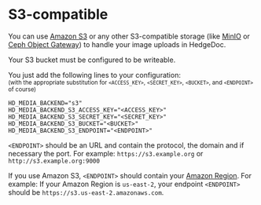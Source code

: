 # S3-compatible

You can use [Amazon S3](https://aws.amazon.com/s3/) or any other S3-compatible storage (like [MinIO](https://min.io) or [Ceph Object Gateway](https://docs.ceph.com/en/latest/radosgw/)) to handle your image uploads in HedgeDoc.

Your S3 bucket must be configured to be writeable.

You just add the following lines to your configuration:  
<small>(with the appropriate substitution for `<ACCESS_KEY>`, `<SECRET_KEY>`, `<BUCKET>`, and `<ENDPOINT>` of course)</small>
```
HD_MEDIA_BACKEND="s3"
HD_MEDIA_BACKEND_S3_ACCESS_KEY="<ACCESS_KEY>"
HD_MEDIA_BACKEND_S3_SECRET_KEY="<SECRET_KEY>"
HD_MEDIA_BACKEND_S3_BUCKET="<BUCKET>"
HD_MEDIA_BACKEND_S3_ENDPOINT="<ENDPOINT>"
```

`<ENDPOINT>` should be an URL and contain the protocol, the domain and if necessary the port.
For example: `https://s3.example.org` or `http://s3.example.org:9000`

If you use Amazon S3, `<ENDPOINT>` should contain your [Amazon Region](https://docs.aws.amazon.com/general/latest/gr/s3.html).
For example: If your Amazon Region is `us-east-2`, your endpoint `<ENDPOINT>` should be `https://s3.us-east-2.amazonaws.com`.
